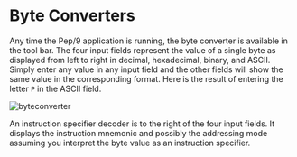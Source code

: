 # Byte Converters

Any time the Pep/9 application is running, the byte converter is available in the tool bar.
The four input fields represent the value of a single byte as displayed from left to right in decimal, hexadecimal, binary, and ASCII.
Simply enter any value in any input field and the other fields will show the same value in the corresponding format.
Here is the result of entering the letter `P` in the ASCII field.

![byteconverter](qrc:/help-asm/images/byteconverter.png)

An instruction specifier decoder is to the right of the four input fields.
It displays the instruction mnemonic and possibly the addressing mode assuming you interpret the byte value as an instruction specifier.
